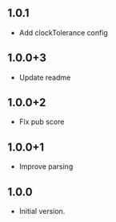 ## 1.0.1

- Add clockTolerance config

## 1.0.0+3

- Update readme

## 1.0.0+2

- Fix pub score

## 1.0.0+1

- Improve parsing

## 1.0.0

- Initial version.
